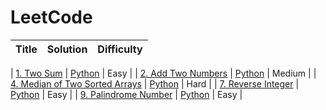 # **LeetCode**

| Title | Solution | Difficulty |
| ----- | -------- | ---------- |

| [1. Two Sum](https://leetcode.com/problems/coin-change/) | [Python](./code/python/TwoSum.py) | Easy |
| [2. Add Two Numbers](https://leetcode.com/problems/add-two-numbers/) | [Python](./code/python/AddTwoNumbers.py) | Medium |
| [4. Median of Two Sorted Arrays](https://leetcode.com/problems/median-of-two-sorted-arrays/) | [Python](./code/python/MedianofTwoSortedArrays.py) | Hard |
| [7. Reverse Integer](https://leetcode.com/problems/reverse-integer/) | [Python](./code/python/ReverseInteger.py) | Easy |
| [9. Palindrome Number](https://leetcode.com/problems/palindrome-number/) | [Python](./code/python/PalindromeNumber.py) | Easy |